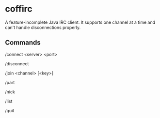 # coffirc
A feature-incomplete Java IRC client. It supports one channel at a time and can't handle disconnections properly.

## Commands

/connect \<server\> \<port\>

/disconnect

/join \<channel\> [\<key\>]

/part

/nick

/list

/quit
